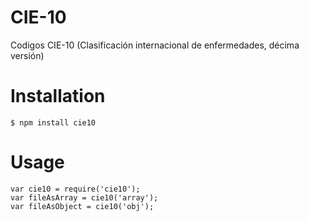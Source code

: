 CIE-10
======

Codigos CIE-10 (Clasificación internacional de enfermedades, décima versión)

Installation
============

	$ npm install cie10

Usage
=====

	var cie10 = require('cie10');
	var fileAsArray = cie10('array');
	var fileAsObject = cie10('obj');
